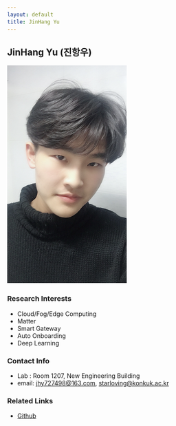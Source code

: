 ```yaml
---
layout: default
title: JinHang Yu
---
```


## JinHang Yu (진항우)
![alt_text](../assets/img/profile/profile_JinHangYu.jpeg)

### Research Interests
* Cloud/Fog/Edge Computing
* Matter
* Smart Gateway
* Auto Onboarding
* Deep Learning

### Contact Info
* Lab : Room 1207, New Engineering Building
* email: jhy727498@163.com, starloving@konkuk.ac.kr

### Related Links
* [Github](https://github.com/starloving)
